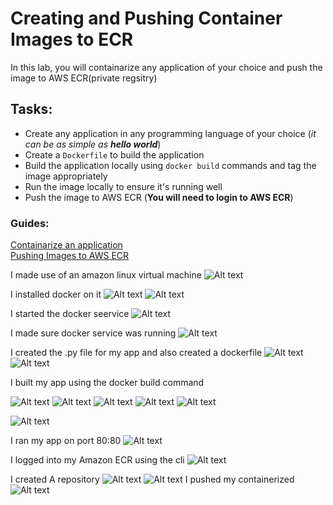 # Creating and Pushing Container Images to ECR
In this lab, you will containarize any application of your choice and push the image to AWS ECR(private regsitry) 
## Tasks: 
- Create any application in any programming language of your choice (*it can be as simple as **hello world***)
- Create a `Dockerfile` to build the application
- Build the application locally using `docker build` commands and tag the image appropriately
- Run the image locally to ensure it's running well
- Push the image to AWS ECR (**You will need to login to AWS ECR**)


### Guides:
[Containarize an application](https://docs.docker.com/get-started/02_our_app/)
<br/>
[Pushing Images to AWS ECR](https://docs.aws.amazon.com/AmazonECR/latest/userguide/docker-push-ecr-image.html)


I made use of an amazon linux virtual machine 
![Alt text](<../imgs/Screenshot (19).png>)

I installed docker on it
![Alt text](<../imgs/Screenshot (20).png>)
![Alt text](<../imgs/Screenshot (21).png>)

I started the docker seervice
![Alt text](<../imgs/Screenshot (22).png>)

I made sure docker service was running
![Alt text](<../imgs/Screenshot (23).png>)

I created the .py file for my app and also created a dockerfile
![Alt text](<../imgs/Screenshot (24).png>)
![Alt text](<../imgs/Screenshot (25).png>)


I built my app using the docker build command

![Alt text](<../imgs/Screenshot (26).png>)
![Alt text](<../imgs/Screenshot (28).png>)
![Alt text](<../imgs/Screenshot (29).png>)
![Alt text](<../imgs/Screenshot (30).png>)
![Alt text](<../imgs/Screenshot (31).png>)


![Alt text](<../imgs/Screenshot (34).png>)

I ran my app on port 80:80
![Alt text](<../imgs/Screenshot (36).png>)

I logged into my Amazon ECR using the cli 
![Alt text](<../imgs/Screenshot (37).png>)

I created A repository
![Alt text](<../imgs/Screenshot (38).png>)
![Alt text](<../imgs/Screenshot (39).png>)
I pushed my containerized
![Alt text](<../imgs/Screenshot (41).png>)


